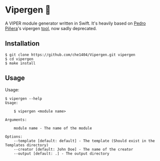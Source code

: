 # Vipergen 🐍

A VIPER module generator written in Swift. It's heavily based on [Pedro Piñera](https://twitter.com/pepibumur)'s vipergen [tool](https://github.com/pepibumur/viper-module-generator/), now sadly deprecated.

## Installation
```shell
$ git clone https://github.com/che1404/Vipergen.git vipergen
$ cd vipergen
$ make install
```

## Usage
Usage:

```shell
$ vipergen --help
Usage:

    $ vipergen <module name>

Arguments:

    module name - The name of the module

Options:
    --template [default: default] - The template (Should exist in the Templates directory)
    --creator [default: John Doe] - The name of the creator
    --output [default: .] - The output directory
```
